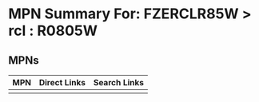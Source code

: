 



# MPN Summary For: FZERCLR85W > rcl : R0805W

## MPNs
  

|MPN|Direct Links|Search Links|
| :--- | :--- | :--- |
||||

